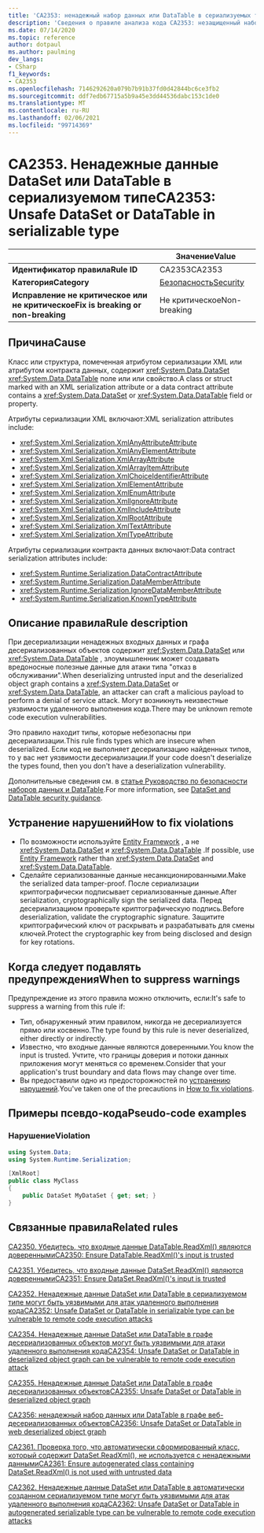 ```yaml
---
title: 'CA2353: ненадежный набор данных или DataTable в сериализуемых типах (анализ кода)'
description: 'Сведения о правиле анализа кода CA2353: незащищенный набор данных или DataTable в типе Serializable'
ms.date: 07/14/2020
ms.topic: reference
author: dotpaul
ms.author: paulming
dev_langs:
- CSharp
f1_keywords:
- CA2353
ms.openlocfilehash: 7146292620a079b7b91b37fd0d42844bc6ce3fb2
ms.sourcegitcommit: ddf7edb67715a5b9a45e3dd44536dabc153c1de0
ms.translationtype: MT
ms.contentlocale: ru-RU
ms.lasthandoff: 02/06/2021
ms.locfileid: "99714369"
---
```

# <a name="ca2353-unsafe-dataset-or-datatable-in-serializable-type"></a><span data-ttu-id="a70d2-103">CA2353. Ненадежные данные DataSet или DataTable в сериализуемом типе</span><span class="sxs-lookup"><span data-stu-id="a70d2-103">CA2353: Unsafe DataSet or DataTable in serializable type</span></span>

| | <span data-ttu-id="a70d2-104">Значение</span><span class="sxs-lookup"><span data-stu-id="a70d2-104">Value</span></span> |
|-|-|
| <span data-ttu-id="a70d2-105">**Идентификатор правила**</span><span class="sxs-lookup"><span data-stu-id="a70d2-105">**Rule ID**</span></span> |<span data-ttu-id="a70d2-106">CA2353</span><span class="sxs-lookup"><span data-stu-id="a70d2-106">CA2353</span></span>|
| <span data-ttu-id="a70d2-107">**Категория**</span><span class="sxs-lookup"><span data-stu-id="a70d2-107">**Category**</span></span> |[<span data-ttu-id="a70d2-108">Безопасность</span><span class="sxs-lookup"><span data-stu-id="a70d2-108">Security</span></span>](security-warnings.md)|
| <span data-ttu-id="a70d2-109">**Исправление не критическое или не критическое**</span><span class="sxs-lookup"><span data-stu-id="a70d2-109">**Fix is breaking or non-breaking**</span></span> |<span data-ttu-id="a70d2-110">Не критическое</span><span class="sxs-lookup"><span data-stu-id="a70d2-110">Non-breaking</span></span>|

## <a name="cause"></a><span data-ttu-id="a70d2-111">Причина</span><span class="sxs-lookup"><span data-stu-id="a70d2-111">Cause</span></span>

<span data-ttu-id="a70d2-112">Класс или структура, помеченная атрибутом сериализации XML или атрибутом контракта данных, содержит <xref:System.Data.DataSet> <xref:System.Data.DataTable> поле или или свойство.</span><span class="sxs-lookup"><span data-stu-id="a70d2-112">A class or struct marked with an XML serialization attribute or a data contract attribute contains a <xref:System.Data.DataSet> or <xref:System.Data.DataTable> field or property.</span></span>

<span data-ttu-id="a70d2-113">Атрибуты сериализации XML включают:</span><span class="sxs-lookup"><span data-stu-id="a70d2-113">XML serialization attributes include:</span></span>

- <xref:System.Xml.Serialization.XmlAnyAttributeAttribute>
- <xref:System.Xml.Serialization.XmlAnyElementAttribute>
- <xref:System.Xml.Serialization.XmlArrayAttribute>
- <xref:System.Xml.Serialization.XmlArrayItemAttribute>
- <xref:System.Xml.Serialization.XmlChoiceIdentifierAttribute>
- <xref:System.Xml.Serialization.XmlElementAttribute>
- <xref:System.Xml.Serialization.XmlEnumAttribute>
- <xref:System.Xml.Serialization.XmlIgnoreAttribute>
- <xref:System.Xml.Serialization.XmlIncludeAttribute>
- <xref:System.Xml.Serialization.XmlRootAttribute>
- <xref:System.Xml.Serialization.XmlTextAttribute>
- <xref:System.Xml.Serialization.XmlTypeAttribute>

<span data-ttu-id="a70d2-114">Атрибуты сериализации контракта данных включают:</span><span class="sxs-lookup"><span data-stu-id="a70d2-114">Data contract serialization attributes include:</span></span>

- <xref:System.Runtime.Serialization.DataContractAttribute>
- <xref:System.Runtime.Serialization.DataMemberAttribute>
- <xref:System.Runtime.Serialization.IgnoreDataMemberAttribute>
- <xref:System.Runtime.Serialization.KnownTypeAttribute>

## <a name="rule-description"></a><span data-ttu-id="a70d2-115">Описание правила</span><span class="sxs-lookup"><span data-stu-id="a70d2-115">Rule description</span></span>

<span data-ttu-id="a70d2-116">При десериализации ненадежных входных данных и графа десериализованных объектов содержит <xref:System.Data.DataSet> или <xref:System.Data.DataTable> , злоумышленник может создавать вредоносные полезные данные для атаки типа "отказ в обслуживании".</span><span class="sxs-lookup"><span data-stu-id="a70d2-116">When deserializing untrusted input and the deserialized object graph contains a <xref:System.Data.DataSet> or <xref:System.Data.DataTable>, an attacker can craft a malicious payload to perform a denial of service attack.</span></span> <span data-ttu-id="a70d2-117">Могут возникнуть неизвестные уязвимости удаленного выполнения кода.</span><span class="sxs-lookup"><span data-stu-id="a70d2-117">There may be unknown remote code execution vulnerabilities.</span></span>

<span data-ttu-id="a70d2-118">Это правило находит типы, которые небезопасны при десериализации.</span><span class="sxs-lookup"><span data-stu-id="a70d2-118">This rule finds types which are insecure when deserialized.</span></span> <span data-ttu-id="a70d2-119">Если код не выполняет десериализацию найденных типов, то у вас нет уязвимости десериализации.</span><span class="sxs-lookup"><span data-stu-id="a70d2-119">If your code doesn't deserialize the types found, then you don't have a deserialization vulnerability.</span></span>

<span data-ttu-id="a70d2-120">Дополнительные сведения см. в [статье Руководство по безопасности наборов данных и DataTable](../../../framework/data/adonet/dataset-datatable-dataview/security-guidance.md).</span><span class="sxs-lookup"><span data-stu-id="a70d2-120">For more information, see [DataSet and DataTable security guidance](../../../framework/data/adonet/dataset-datatable-dataview/security-guidance.md).</span></span>

## <a name="how-to-fix-violations"></a><span data-ttu-id="a70d2-121">Устранение нарушений</span><span class="sxs-lookup"><span data-stu-id="a70d2-121">How to fix violations</span></span>

- <span data-ttu-id="a70d2-122">По возможности используйте [Entity Framework](/ef/) , а не <xref:System.Data.DataSet> и <xref:System.Data.DataTable> .</span><span class="sxs-lookup"><span data-stu-id="a70d2-122">If possible, use [Entity Framework](/ef/) rather than <xref:System.Data.DataSet> and <xref:System.Data.DataTable>.</span></span>
- <span data-ttu-id="a70d2-123">Сделайте сериализованные данные несанкционированными.</span><span class="sxs-lookup"><span data-stu-id="a70d2-123">Make the serialized data tamper-proof.</span></span> <span data-ttu-id="a70d2-124">После сериализации криптографически подписывает сериализованные данные.</span><span class="sxs-lookup"><span data-stu-id="a70d2-124">After serialization, cryptographically sign the serialized data.</span></span> <span data-ttu-id="a70d2-125">Перед десериализациюм проверьте криптографическую подпись.</span><span class="sxs-lookup"><span data-stu-id="a70d2-125">Before deserialization, validate the cryptographic signature.</span></span> <span data-ttu-id="a70d2-126">Защитите криптографический ключ от раскрывать и разрабатывать для смены ключей.</span><span class="sxs-lookup"><span data-stu-id="a70d2-126">Protect the cryptographic key from being disclosed and design for key rotations.</span></span>

## <a name="when-to-suppress-warnings"></a><span data-ttu-id="a70d2-127">Когда следует подавлять предупреждения</span><span class="sxs-lookup"><span data-stu-id="a70d2-127">When to suppress warnings</span></span>

<span data-ttu-id="a70d2-128">Предупреждение из этого правила можно отключить, если:</span><span class="sxs-lookup"><span data-stu-id="a70d2-128">It's safe to suppress a warning from this rule if:</span></span>

- <span data-ttu-id="a70d2-129">Тип, обнаруженный этим правилом, никогда не десериализуется прямо или косвенно.</span><span class="sxs-lookup"><span data-stu-id="a70d2-129">The type found by this rule is never deserialized, either directly or indirectly.</span></span>
- <span data-ttu-id="a70d2-130">Известно, что входные данные являются доверенными.</span><span class="sxs-lookup"><span data-stu-id="a70d2-130">You know the input is trusted.</span></span> <span data-ttu-id="a70d2-131">Учтите, что границы доверия и потоки данных приложения могут меняться со временем.</span><span class="sxs-lookup"><span data-stu-id="a70d2-131">Consider that your application's trust boundary and data flows may change over time.</span></span>
- <span data-ttu-id="a70d2-132">Вы предоставили одно из предосторожностей по [устранению нарушений](#how-to-fix-violations).</span><span class="sxs-lookup"><span data-stu-id="a70d2-132">You've taken one of the precautions in [How to fix violations](#how-to-fix-violations).</span></span>

## <a name="pseudo-code-examples"></a><span data-ttu-id="a70d2-133">Примеры псевдо-кода</span><span class="sxs-lookup"><span data-stu-id="a70d2-133">Pseudo-code examples</span></span>

### <a name="violation"></a><span data-ttu-id="a70d2-134">Нарушение</span><span class="sxs-lookup"><span data-stu-id="a70d2-134">Violation</span></span>

```csharp
using System.Data;
using System.Runtime.Serialization;

[XmlRoot]
public class MyClass
{
    public DataSet MyDataSet { get; set; }
}
```

## <a name="related-rules"></a><span data-ttu-id="a70d2-135">Связанные правила</span><span class="sxs-lookup"><span data-stu-id="a70d2-135">Related rules</span></span>

[<span data-ttu-id="a70d2-136">CA2350. Убедитесь, что входные данные DataTable.ReadXml() являются доверенными</span><span class="sxs-lookup"><span data-stu-id="a70d2-136">CA2350: Ensure DataTable.ReadXml()'s input is trusted</span></span>](ca2350.md)

[<span data-ttu-id="a70d2-137">CA2351. Убедитесь, что входные данные DataSet.ReadXml() являются доверенными</span><span class="sxs-lookup"><span data-stu-id="a70d2-137">CA2351: Ensure DataSet.ReadXml()'s input is trusted</span></span>](ca2351.md)

[<span data-ttu-id="a70d2-138">CA2352. Ненадежные данные DataSet или DataTable в сериализуемом типе могут быть уязвимыми для атак удаленного выполнения кода</span><span class="sxs-lookup"><span data-stu-id="a70d2-138">CA2352: Unsafe DataSet or DataTable in serializable type can be vulnerable to remote code execution attacks</span></span>](ca2352.md)

[<span data-ttu-id="a70d2-139">CA2354. Ненадежные данные DataSet или DataTable в графе десериализованных объектов могут быть уязвимыми для атаки удаленного выполнения кода</span><span class="sxs-lookup"><span data-stu-id="a70d2-139">CA2354: Unsafe DataSet or DataTable in deserialized object graph can be vulnerable to remote code execution attack</span></span>](ca2354.md)

[<span data-ttu-id="a70d2-140">CA2355. Ненадежные данные DataSet или DataTable в графе десериализованных объектов</span><span class="sxs-lookup"><span data-stu-id="a70d2-140">CA2355: Unsafe DataSet or DataTable in deserialized object graph</span></span>](ca2355.md)

[<span data-ttu-id="a70d2-141">CA2356: ненадежный набор данных или DataTable в графе веб-десериализованных объектов</span><span class="sxs-lookup"><span data-stu-id="a70d2-141">CA2356: Unsafe DataSet or DataTable in web deserialized object graph</span></span>](ca2356.md)

[<span data-ttu-id="a70d2-142">CA2361. Проверка того, что автоматически сформированный класс, который содержит DataSet.ReadXml(), не используется с ненадежными данными</span><span class="sxs-lookup"><span data-stu-id="a70d2-142">CA2361: Ensure autogenerated class containing DataSet.ReadXml() is not used with untrusted data</span></span>](ca2361.md)

[<span data-ttu-id="a70d2-143">CA2362. Ненадежные данные DataSet или DataTable в автоматически созданном сериализуемом типе могут быть уязвимыми для атак удаленного выполнения кода</span><span class="sxs-lookup"><span data-stu-id="a70d2-143">CA2362: Unsafe DataSet or DataTable in autogenerated serializable type can be vulnerable to remote code execution attacks</span></span>](ca2362.md)
